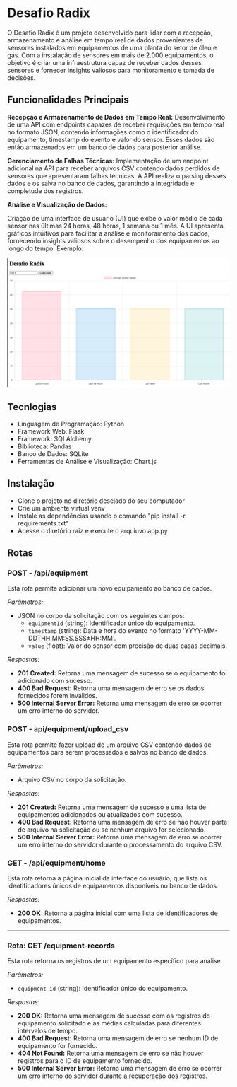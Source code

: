 # Desafio Radix

O Desafio Radix é um projeto desenvolvido para lidar com a recepção, armazenamento e análise em tempo real de dados provenientes de sensores instalados em equipamentos de uma planta do setor de óleo e gás. Com a instalação de sensores em mais de 2.000 equipamentos, o objetivo é criar uma infraestrutura capaz de receber dados desses sensores e fornecer insights valiosos para monitoramento e tomada de decisões.

## Funcionalidades Principais

**Recepção e Armazenamento de Dados em Tempo Real:**
Desenvolvimento de uma API com endpoints capazes de receber requisições em tempo real no formato JSON,
contendo informações como o identificador do equipamento, timestamp do evento e valor do sensor. Esses
dados são então armazenados em um banco de dados para posterior análise.

**Gerenciamento de Falhas Técnicas:**
Implementação de um endpoint adicional na API para receber arquivos CSV contendo dados perdidos de sensores que apresentaram falhas técnicas. A API realiza o parsing desses dados e os salva no banco de dados, garantindo a integridade e completude dos registros.

**Análise e Visualização de Dados:**

Criação de uma interface de usuário (UI) que exibe o valor médio de cada sensor nas últimas 24 horas, 48 horas, 1 semana ou 1 mês. A UI apresenta gráficos intuitivos para facilitar a análise e monitoramento dos dados, fornecendo insights valiosos sobre o desempenho dos equipamentos ao longo do tempo. Exemplo:

![interface](img/interface.png)

## Tecnlogias

- Linguagem de Programação: Python
- Framework Web: Flask
- Framework: SQLAlchemy
- Biblioteca: Pandas
- Banco de Dados: SQLite
- Ferramentas de Análise e Visualização: Chart.js

## Instalação

- Clone o projeto no diretório desejado do seu computador
- Crie um ambiente virtual venv
- Instale as dependências usando o comando "pip install -r requirements.txt"
- Acesse o diretório raiz e execute o arquiuvo app.py

## Rotas

### POST - /api/equipment

Esta rota permite adicionar um novo equipamento ao banco de dados.

*Parâmetros:*

- JSON no corpo da solicitação com os seguintes campos:
  - `equipmentId` (string): Identificador único do equipamento.
  - `timestamp` (string): Data e hora do evento no formato 'YYYY-MM-DDTHH:MM:SS.SSS±HH:MM'.
  - `value` (float): Valor do sensor com precisão de duas casas decimais.

*Respostas:*

- **201 Created:** Retorna uma mensagem de sucesso se o equipamento foi adicionado com sucesso.
- **400 Bad Request:** Retorna uma mensagem de erro se os dados fornecidos forem inválidos.
- **500 Internal Server Error:** Retorna uma mensagem de erro se ocorrer um erro interno do servidor.

### POST - api/equipment/upload_csv

Esta rota permite fazer upload de um arquivo CSV contendo dados de equipamentos para serem processados e salvos no banco de dados.

*Parâmetros:*

- Arquivo CSV no corpo da solicitação.

*Respostas:*

- **201 Created:** Retorna uma mensagem de sucesso e uma lista de equipamentos adicionados ou atualizados com sucesso.
- **400 Bad Request:** Retorna uma mensagem de erro se não houver parte de arquivo na solicitação ou se nenhum arquivo for selecionado.
- **500 Internal Server Error:** Retorna uma mensagem de erro se ocorrer um erro interno do servidor durante o processamento do arquivo CSV.

### GET - /api/equipment/home

Esta rota retorna a página inicial da interface do usuário, que lista os identificadores únicos de equipamentos disponíveis no banco de dados.

*Respostas:*

- **200 OK:** Retorna a página inicial com uma lista de identificadores de equipamentos.

---

### Rota: GET /equipment-records

Esta rota retorna os registros de um equipamento específico para análise.

*Parâmetros:*

- `equipment_id` (string): Identificador único do equipamento.

*Respostas:*

- **200 OK:** Retorna uma mensagem de sucesso com os registros do equipamento solicitado e as médias calculadas para diferentes intervalos de tempo.
- **400 Bad Request:** Retorna uma mensagem de erro se nenhum ID de equipamento for fornecido.
- **404 Not Found:** Retorna uma mensagem de erro se não houver registros para o ID de equipamento fornecido.
- **500 Internal Server Error:** Retorna uma mensagem de erro se ocorrer um erro interno do servidor durante a recuperação dos registros.
